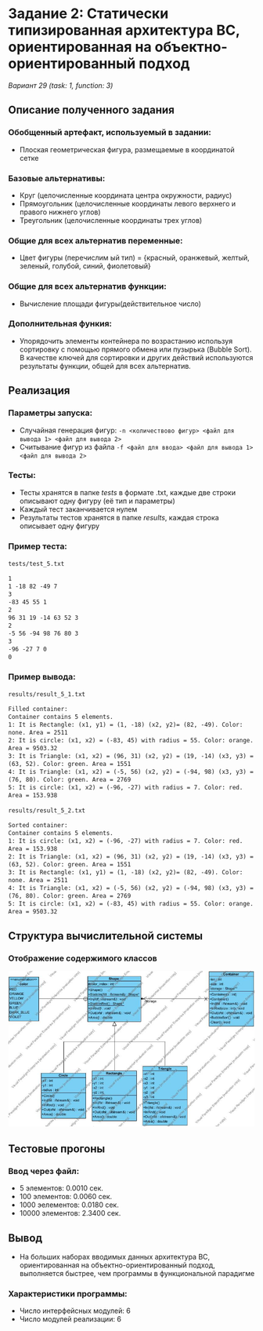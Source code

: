 # Задание 2: Статически типизированная архитектура ВС, ориентированная на объектно-ориентированный подход

*Вариант 29 (task: 1, function: 3)*

##  Описание полученного задания

### Обобщенный артефакт, используемый в задании:

- Плоская геометрическая фигура, размещаемые в координатой сетке

### Базовые альтернативы:

- Круг (целочисленные координата центра окружности, радиус)
- Прямоугольник (целочисленные координаты левого верхнего и правого нижнего углов)
- Треугольник (целочисленные координаты трех углов)

### Общие для всех альтернатив переменные:

- Цвет фигуры (перечислим ый тип) = {красный, оранжевый, желтый, зеленый, голубой, синий, фиолетовый}

### Общие для всех альтернатив функции:

- Вычисление площади фигуры(действительное число)

### Дополнительная функия:

- Упорядочить элементы контейнера по возрастанию используя сортировку с помощью прямого обмена или пузырька (Bubble Sort). В качестве ключей для сортировки и других действий используются результаты функции, общей для всех альтернатив.

## Реализация

### Параметры запуска:

- Случайная генерация фигур: `-n <количествово фигур> <файл для вывода 1> <файл для вывода 2>`
- Считывание фигур из файла `-f <файл для ввода> <файл для вывода 1> <файл для вывода 2>`

### Тесты:

- Тесты хранятся в папке *tests* в формате .txt, каждые две строки описывают одну фигуру (её тип и параметры)
- Каждый тест заканчивается нулем
- Результаты тестов хранятся в папке *results*, каждая строка описывает одну фигуру

### Пример теста:

`tests/test_5.txt`

```
1
1 -18 82 -49 7
3
-83 45 55 1
2
96 31 19 -14 63 52 3
2
-5 56 -94 98 76 80 3
3
-96 -27 7 0
0
```

### Пример вывода:

`results/result_5_1.txt`

```
Filled container:
Container contains 5 elements.
1: It is Rectangle: (x1, y1) = (1, -18) (x2, y2)= (82, -49). Color: none. Area = 2511
2: It is circle: (x1, x2) = (-83, 45) with radius = 55. Color: orange. Area = 9503.32
3: It is Triangle: (x1, x2) = (96, 31) (x2, y2) = (19, -14) (x3, y3) = (63, 52). Color: green. Area = 1551
4: It is Triangle: (x1, x2) = (-5, 56) (x2, y2) = (-94, 98) (x3, y3) = (76, 80). Color: green. Area = 2769
5: It is circle: (x1, x2) = (-96, -27) with radius = 7. Color: red. Area = 153.938
```

`results/result_5_2.txt`

```
Sorted container:
Container contains 5 elements.
1: It is circle: (x1, x2) = (-96, -27) with radius = 7. Color: red. Area = 153.938
2: It is Triangle: (x1, x2) = (96, 31) (x2, y2) = (19, -14) (x3, y3) = (63, 52). Color: green. Area = 1551
3: It is Rectangle: (x1, y1) = (1, -18) (x2, y2)= (82, -49). Color: none. Area = 2511
4: It is Triangle: (x1, x2) = (-5, 56) (x2, y2) = (-94, 98) (x3, y3) = (76, 80). Color: green. Area = 2769
5: It is circle: (x1, x2) = (-83, 45) with radius = 55. Color: orange. Area = 9503.32
```

## Структура вычислительной системы

### Отображение содержимого классов

![img_classes](images/uml.jpg)

## Тестовые прогоны

### Ввод через файл:

- 5 элементов: 0.0010 сек.
- 100 элементов: 0.0060 сек.
- 1000 эелементов: 0.0180 сек.
- 10000 элементов: 2.3400 сек.

## Вывод

- На больших наборах вводимых данных архитектура ВС, ориентированная на объектно-ориентированный подход,
выполняется быстрее, чем программы в функциональной парадигме

### Характеристики программы:

- Число интерфейсных модулей: 6
- Число модулей реализации: 6